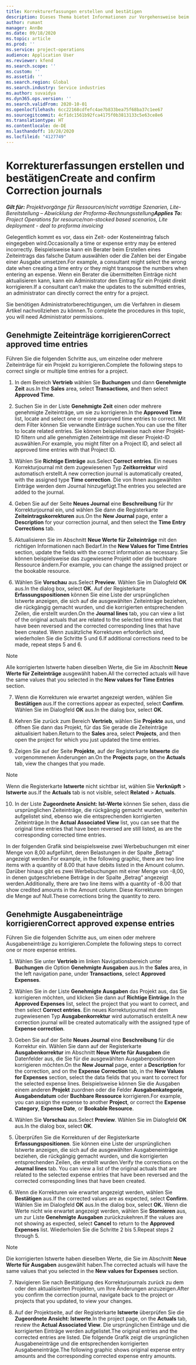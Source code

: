 ```yaml
---
title: Korrekturerfassungen erstellen und bestätigen
description: Dieses Thema bietet Informationen zur Vorgehensweise beim Erstellen und Bestätigen von Korrekturerfassungen.
author: rumant
manager: AnnBe
ms.date: 09/18/2020
ms.topic: article
ms.prod: ''
ms.service: project-operations
audience: Application User
ms.reviewer: kfend
ms.search.scope: ''
ms.custom: ''
ms.assetid: ''
ms.search.region: Global
ms.search.industry: Service industries
ms.author: suvaidya
ms.dyn365.ops.version: ''
ms.search.validFrom: 2020-10-01
ms.openlocfilehash: 6cc22168cdfefc4ae7b833bea75f68ba37c1ee67
ms.sourcegitcommit: 4cf1dc1561b92fca4175f0b3813133c5e63ce8e6
ms.translationtype: HT
ms.contentlocale: de-DE
ms.lasthandoff: 10/28/2020
ms.locfileid: "4127749"
---
```

# <a name="create-and-confirm-correction-journals"></a><span data-ttu-id="d2f1b-103">Korrekturerfassungen erstellen und bestätigen</span><span class="sxs-lookup"><span data-stu-id="d2f1b-103">Create and confirm Correction journals</span></span>

<span data-ttu-id="d2f1b-104">_**Gilt für:** Projektvorgänge für Ressourcen/nicht vorrätige Szenarien, Lite-Bereitstellung – Abwicklung der Proforma-Rechnungsstellung_</span><span class="sxs-lookup"><span data-stu-id="d2f1b-104">_**Applies To:** Project Operations for resource/non-stocked based scenarios, Lite deployment - deal to proforma invoicing_</span></span>

<span data-ttu-id="d2f1b-105">Gelegentlich kommt es vor, dass ein Zeit- oder Kosteneintrag falsch eingegeben wird.</span><span class="sxs-lookup"><span data-stu-id="d2f1b-105">Occasionally a time or expense entry may be entered incorrectly.</span></span> <span data-ttu-id="d2f1b-106">Beispielsweise kann ein Berater beim Erstellen eines Zeiteintrags das falsche Datum auswählen oder die Zahlen bei der Eingabe einer Ausgabe umsetzen.</span><span class="sxs-lookup"><span data-stu-id="d2f1b-106">For example, a consultant might select the wrong date when creating a time entry or they might transpose the numbers when entering an expense.</span></span> <span data-ttu-id="d2f1b-107">Wenn ein Berater die übermittelten Einträge nicht aktualisieren kann, kann ein Administrator den Eintrag für ein Projekt direkt korrigieren.</span><span class="sxs-lookup"><span data-stu-id="d2f1b-107">If a consultant can’t make the updates to the submitted entries, an administrator can directly correct the entry for a project.</span></span>

<span data-ttu-id="d2f1b-108">Sie benötigen Administratorberechtigungen, um die Verfahren in diesem Artikel nachvollziehen zu können.</span><span class="sxs-lookup"><span data-stu-id="d2f1b-108">To complete the procedures in this topic, you will need Administrator permissions.</span></span>

## <a name="correct-approved-time-entries"></a><span data-ttu-id="d2f1b-109">Genehmigte Zeiteinträge korrigieren</span><span class="sxs-lookup"><span data-stu-id="d2f1b-109">Correct approved time entries</span></span>     

<span data-ttu-id="d2f1b-110">Führen Sie die folgenden Schritte aus, um einzelne oder mehrere Zeiteinträge für ein Projekt zu korrigieren.</span><span class="sxs-lookup"><span data-stu-id="d2f1b-110">Complete the following steps to correct single or multiple time entries for a project.</span></span>

1. <span data-ttu-id="d2f1b-111">In dem Bereich **Vertrieb** wählen Sie **Buchungen** und dann **Genehmigte Zeit** aus.</span><span class="sxs-lookup"><span data-stu-id="d2f1b-111">In the **Sales** area, select **Transactions**, and then select **Approved Time**.</span></span> 

2. <span data-ttu-id="d2f1b-112">Suchen Sie in der Liste **Genehmigte Zeit** einen oder mehrere genehmigte Zeiteinträge, um sie zu korrigieren.</span><span class="sxs-lookup"><span data-stu-id="d2f1b-112">In the **Approved Time** list, locate and select one or more approved time entries to correct.</span></span> <span data-ttu-id="d2f1b-113">Mit dem Filter können Sie verwandte Einträge suchen.</span><span class="sxs-lookup"><span data-stu-id="d2f1b-113">You can use the filter to locate related entries.</span></span> <span data-ttu-id="d2f1b-114">Sie können beispielsweise nach einer Projekt-ID filtern und alle genehmigten Zeiteinträge mit dieser Projekt-ID auswählen.</span><span class="sxs-lookup"><span data-stu-id="d2f1b-114">For example, you might filter on a Project ID, and select all approved time entries with that Project ID.</span></span>

3. <span data-ttu-id="d2f1b-115">Wählen Sie **Richtige Einträge** aus.</span><span class="sxs-lookup"><span data-stu-id="d2f1b-115">Select **Correct entries**.</span></span> <span data-ttu-id="d2f1b-116">Ein neues Korrekturjournal mit dem zugewiesenen Typ **Zeitkorrektur** wird automatisch erstellt.</span><span class="sxs-lookup"><span data-stu-id="d2f1b-116">A new correction journal is automatically created, with the assigned type **Time correction**.</span></span> <span data-ttu-id="d2f1b-117">Die von Ihnen ausgewählten Einträge werden dem Journal hinzugefügt.</span><span class="sxs-lookup"><span data-stu-id="d2f1b-117">The entries you selected are added to the journal.</span></span> 

4. <span data-ttu-id="d2f1b-118">Geben Sie auf der Seite **Neues Journal** eine **Beschreibung** für Ihr Korrekturjournal ein, und wählen Sie dann die Registerkarte **Zeiteintragskorrekturen** aus.</span><span class="sxs-lookup"><span data-stu-id="d2f1b-118">On the **New Journal** page, enter a **Description** for your correction journal, and then select the **Time Entry Corrections** tab.</span></span>  

5. <span data-ttu-id="d2f1b-119">Aktualisieren Sie im Abschnitt **Neue Werte für Zeiteinträge** mit den richtigen Informationen nach Bedarf.</span><span class="sxs-lookup"><span data-stu-id="d2f1b-119">In the **New Values for Time Entries** section, update the fields with the correct information as necessary.</span></span> <span data-ttu-id="d2f1b-120">Sie können beispielsweise das zugewiesene Projekt oder die buchbare Ressource ändern.</span><span class="sxs-lookup"><span data-stu-id="d2f1b-120">For example, you can change the assigned project or the bookable resource.</span></span>

6. <span data-ttu-id="d2f1b-121">Wählen Sie **Vorschau** aus.</span><span class="sxs-lookup"><span data-stu-id="d2f1b-121">Select **Preview**.</span></span> <span data-ttu-id="d2f1b-122">Wählen Sie im Dialogfeld **OK** aus.</span><span class="sxs-lookup"><span data-stu-id="d2f1b-122">In the dialog box, select **OK**.</span></span> <span data-ttu-id="d2f1b-123">Auf der Registerkarte **Erfassungspositionen** können Sie eine Liste der ursprünglichen Istwerte anzeigen, die sich auf die ausgewählten Zeiteinträge beziehen, die rückgängig gemacht wurden, und die korrigierten entsprechenden Zeilen, die erstellt wurden.</span><span class="sxs-lookup"><span data-stu-id="d2f1b-123">On the **Journal lines** tab, you can view a list of the original actuals that are related to the selected time entries that have been reversed and the corrected corresponding lines that have been created.</span></span> <span data-ttu-id="d2f1b-124">Wenn zusätzliche Korrekturen erforderlich sind, wiederholen Sie die Schritte 5 und 6.</span><span class="sxs-lookup"><span data-stu-id="d2f1b-124">If additional corrections need to be made, repeat steps 5 and 6.</span></span> 

> [!NOTE]
> <span data-ttu-id="d2f1b-125">Alle korrigierten Istwerte haben dieselben Werte, die Sie im Abschnitt **Neue Werte für Zeiteinträge** ausgewählt haben.</span><span class="sxs-lookup"><span data-stu-id="d2f1b-125">All the corrected actuals will have the same values that you selected in the **New values for Time Entries** section.</span></span>

7. <span data-ttu-id="d2f1b-126">Wenn die Korrekturen wie erwartet angezeigt werden, wählen Sie **Bestätigen** aus.</span><span class="sxs-lookup"><span data-stu-id="d2f1b-126">If the corrections appear as expected, select **Confirm**.</span></span> <span data-ttu-id="d2f1b-127">Wählen Sie im Dialogfeld **OK** aus.</span><span class="sxs-lookup"><span data-stu-id="d2f1b-127">In the dialog box, select **OK**.</span></span>

8. <span data-ttu-id="d2f1b-128">Kehren Sie zurück zum Bereich **Vertrieb**, wählen Sie **Projekte** aus, und öffnen Sie dann das Projekt, für das Sie gerade die Zeiteinträge aktualisiert haben.</span><span class="sxs-lookup"><span data-stu-id="d2f1b-128">Return to the **Sales** area, select **Projects**, and then open the project for which you just updated the time entries.</span></span> 

9. <span data-ttu-id="d2f1b-129">Zeigen Sie auf der Seite **Projekte**, auf der Registerkarte **Istwerte** die vorgenommenen Änderungen an.</span><span class="sxs-lookup"><span data-stu-id="d2f1b-129">On the **Projects** page, on the **Actuals** tab, view the changes that you made.</span></span> 

> [!NOTE]
> <span data-ttu-id="d2f1b-130">Wenn die Registerkarte **Istwerte** nicht sichtbar ist, wählen Sie **Verknüpft** > **Istwerte** aus.</span><span class="sxs-lookup"><span data-stu-id="d2f1b-130">If the **Actuals** tab is not visible, select **Related** > **Actuals**.</span></span>  

10. <span data-ttu-id="d2f1b-131">In der Liste **Zugeordnete Ansicht: Ist-Werte** können Sie sehen, dass die ursprünglichen Zeiteinträge, die rückgängig gemacht wurden, weiterhin aufgelistet sind, ebenso wie die entsprechenden korrigierten Zeiteinträge.</span><span class="sxs-lookup"><span data-stu-id="d2f1b-131">In the **Actual Associated View** list, you can see that the original time entries that have been reversed are still listed, as are the corresponding corrected time entries.</span></span> 

<span data-ttu-id="d2f1b-132">In der folgenden Grafik sind beispielsweise zwei Werbebuchungen mit einer Menge von 8,00 aufgeführt, deren Belastungen in der Spalte „Betrag“ angezeigt werden.</span><span class="sxs-lookup"><span data-stu-id="d2f1b-132">For example, in the following graphic, there are two line items with a quantity of 8.00 that have debits listed in the Amount column.</span></span> <span data-ttu-id="d2f1b-133">Darüber hinaus gibt es zwei Werbebuchungen mit einer Menge von -8,00, in denen gutgeschriebene Beträge in der Spalte „Betrag“ angezeigt werden.</span><span class="sxs-lookup"><span data-stu-id="d2f1b-133">Additionally, there are two line items with a quantity of -8.00 that show credited amounts in the Amount column.</span></span> <span data-ttu-id="d2f1b-134">Diese Korrekturen bringen die Menge auf Null.</span><span class="sxs-lookup"><span data-stu-id="d2f1b-134">These corrections bring the quantity to zero.</span></span>

 
## <a name="correct-approved-expense-entries"></a><span data-ttu-id="d2f1b-135">Genehmigte Ausgabeneinträge korrigieren</span><span class="sxs-lookup"><span data-stu-id="d2f1b-135">Correct approved expense entries</span></span>

<span data-ttu-id="d2f1b-136">Führen Sie die folgenden Schritte aus, um einen oder mehrere Ausgabeneinträge zu korrigieren.</span><span class="sxs-lookup"><span data-stu-id="d2f1b-136">Complete the following steps to correct one or more expense entries.</span></span> 

1. <span data-ttu-id="d2f1b-137">Wählen Sie unter **Vertrieb** im linken Navigationsbereich unter **Buchungen** die Option **Genehmigte Ausgaben** aus.</span><span class="sxs-lookup"><span data-stu-id="d2f1b-137">In the **Sales** area, in the left navigation pane, under **Transactions**, select **Approved Expenses**.</span></span>

2. <span data-ttu-id="d2f1b-138">Wählen Sie in der Liste **Genehmigte Ausgaben** das Projekt aus, das Sie korrigieren möchten, und klicken Sie dann auf **Richtige Einträge**.</span><span class="sxs-lookup"><span data-stu-id="d2f1b-138">In the **Approved Expenses** list, select the project that you want to correct, and then select **Correct entries**.</span></span> <span data-ttu-id="d2f1b-139">Ein neues Korrekturjournal mit dem zugewiesenen Typ **Ausgabenkorrektur** wird automatisch erstellt.</span><span class="sxs-lookup"><span data-stu-id="d2f1b-139">A new correction journal will be created automatically with the assigned type of **Expense correction**.</span></span> 

3. <span data-ttu-id="d2f1b-140">Geben Sie auf der Seite **Neues Journal** eine **Beschreibung** für die Korrektur ein. Wählen Sie dann auf der Registerkarte **Ausgabenkorrektur** im Abschnitt **Neue Werte für Ausgaben** die Datenfelder aus, die Sie für die ausgewählten Ausgabenpositionen korrigieren möchten.</span><span class="sxs-lookup"><span data-stu-id="d2f1b-140">On the **New Journal** page, enter a **Description** for the correction, and on the **Expense Correction** tab, in the **New Values for Expenses** section, select the data fields that you want to correct for the selected expense lines.</span></span> <span data-ttu-id="d2f1b-141">Beispielsweise können Sie die Ausgaben einem anderen **Projekt** zuordnen oder die Felder **Ausgabenkategorie**, **Ausgabendatum** oder **Buchbare Ressource** korrigieren.</span><span class="sxs-lookup"><span data-stu-id="d2f1b-141">For example, you can assign the expense to another **Project**, or correct the **Expense Category**, **Expense Date**, or **Bookable Resource**.</span></span>

4. <span data-ttu-id="d2f1b-142">Wählen Sie **Vorschau** aus.</span><span class="sxs-lookup"><span data-stu-id="d2f1b-142">Select **Preview**.</span></span> <span data-ttu-id="d2f1b-143">Wählen Sie im Dialogfeld **OK** aus.</span><span class="sxs-lookup"><span data-stu-id="d2f1b-143">In the dialog box, select **OK**.</span></span> 

5. <span data-ttu-id="d2f1b-144">Überprüfen Sie die Korrekturen uf der Registerkarte **Erfassungspositionen**. Sie können eine Liste der ursprünglichen Istwerte anzeigen, die sich auf die ausgewählten Ausgabeneinträge beziehen, die rückgängig gemacht wurden, und die korrigierten entsprechenden Zeilen, die erstellt wurden.</span><span class="sxs-lookup"><span data-stu-id="d2f1b-144">Verify the corrections on the **Journal lines** tab. You can view a list of the original actuals that are related to the selected expense entries that have been reversed and the corrected corresponding lines that have been created.</span></span>

6. <span data-ttu-id="d2f1b-145">Wenn die Korrekturen wie erwartet angezeigt werden, wählen Sie **Bestätigen** aus.</span><span class="sxs-lookup"><span data-stu-id="d2f1b-145">If the corrected values are as expected, select **Confirm**.</span></span> <span data-ttu-id="d2f1b-146">Wählen Sie im Dialogfeld **OK** aus.</span><span class="sxs-lookup"><span data-stu-id="d2f1b-146">In the dialog box, select **OK.**</span></span> <span data-ttu-id="d2f1b-147">Wenn die Werte nicht wie erwartet angezeigt werden, wählen Sie **Stornieren** aus, um zur Liste **Genehmigte Ausgaben** zurückzukehren.</span><span class="sxs-lookup"><span data-stu-id="d2f1b-147">If the values are not showing as expected, select **Cancel** to return to the **Approved Expenses** list.</span></span> <span data-ttu-id="d2f1b-148">Wiederholen Sie die Schritte 2 bis 5.</span><span class="sxs-lookup"><span data-stu-id="d2f1b-148">Repeat steps 2 through 5.</span></span> 

> [!NOTE]
> <span data-ttu-id="d2f1b-149">Die korrigierten Istwerte haben dieselben Werte, die Sie im Abschnitt **Neue Werte für Ausgaben** ausgewählt haben.</span><span class="sxs-lookup"><span data-stu-id="d2f1b-149">The corrected actuals will have the same values that you selected in the **New values for Expenses** section.</span></span>

7. <span data-ttu-id="d2f1b-150">Navigieren Sie nach Bestätigung des Korrekturjournals zurück zu dem oder den aktualisierten Projekten, um Ihre Änderungen anzuzeigen.</span><span class="sxs-lookup"><span data-stu-id="d2f1b-150">After you confirm the correction journal, navigate back to the project or projects that you updated, to view your changes.</span></span>  

8. <span data-ttu-id="d2f1b-151">Auf der Projektseite, auf der Registerkarte **Istwerte** überprüfen Sie die **Zugeordnete Ansicht: Istwerte**.</span><span class="sxs-lookup"><span data-stu-id="d2f1b-151">In the project page, on the **Actuals** tab, review the **Actual Associated View**.</span></span> <span data-ttu-id="d2f1b-152">Die ursprünglichen Einträge und die korrigierten Einträge werden aufgelistet.</span><span class="sxs-lookup"><span data-stu-id="d2f1b-152">The original entries and the corrected entries are listed.</span></span> <span data-ttu-id="d2f1b-153">Die folgende Grafik zeigt die ursprünglichen Ausgabeneinträge und die entsprechenden korrigierten Ausgabeneinträge.</span><span class="sxs-lookup"><span data-stu-id="d2f1b-153">The following graphic shows original expense entry amounts and the corresponding corrected expense entry amounts.</span></span> 


